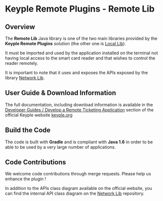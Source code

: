 # Keyple Remote Plugins - Remote Lib

## Overview

The **Remote Lib** Java library is one of the two main libraries provided by the **Keyple Remote Plugins** solution (the other one is [Local Lib](../local/README.md)).

It must be imported and used by the application installed on the terminal not having local access to the smart card reader and that wishes to control the reader remotely.

It is important to note that it uses and exposes the APIs exposed by the library [Network Lib](../network/README.md).

## User Guide & Download Information

The full documentation, including download information is available in the [Developer Guides / Develop a Remote Ticketing Application](http://keyple.org/docs/developer-guide/develop-ticketing-app-remote/) section of the official Keyple website [keyple.org](http://keyple.org)

## Build the Code

The code is built with **Gradle** and is compliant with **Java 1.6** in order to be able to be used by a very large number of applications.

## Code Contributions

We welcome code contributions through merge requests. Please help us enhance the plugin !

In addition to the APIs class diagram available on the official website, you can find the internal API class diagram on the [Network Lib](../network/README.md) repository.
